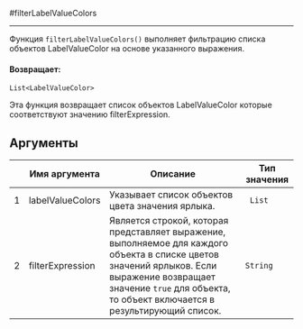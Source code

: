 #filterLabelValueColors

---

Функция `filterLabelValueColors()` выполняет фильтрацию списка объектов LabelValueColor на основе указанного выражения.

#### Возвращает:

`List<LabelValueColor>`

Эта функция возвращает список объектов LabelValueColor которые соответствуют значению
filterExpression.

## Аргументы

|  | Имя аргумента | Описание | Тип значения |
| --- | --- | --- | --- |
| 1 | labelValueColors | Указывает список объектов цвета значения ярлыка. |` List` |
| 2 | filterExpression | Является строкой, которая представляет выражение, выполняемое для каждого объекта в списке цветов значений ярлыков. Если выражение возвращает значение `true` для объекта, то объект включается в результирующий список. | `String` |

